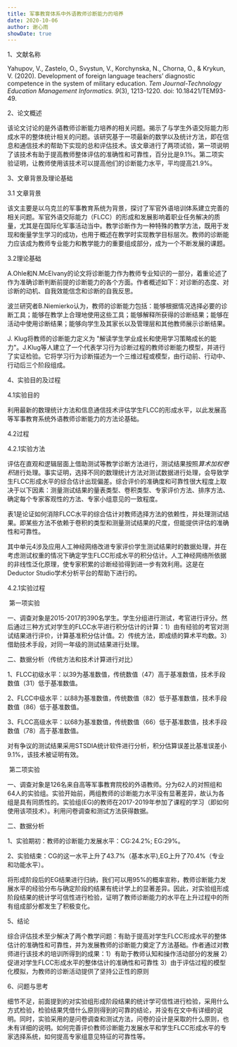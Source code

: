 ```yaml
---
title: 军事教育体系中外语教师诊断能力的培养
date: 2020-10-06
author: 谢心雨
showDate: true
---
```


1、文献名称

Yahupov, V., Zastelo, O., Svystun, V., Korchynska, N., Chorna, O., & Krykun, V. (2020). Development of foreign language teachers’ diagnostic competence in the system of military education. *Tem Journal-Technology Education Management Informatics. 9*(3), 1213-1220. doi: 10.18421/TEM93-49.

2、论文概述

该论文讨论的是外语教师诊断能力培养的相关问题。揭示了与学生外语交际能力形成水平的整体统计相关的问题。该研究基于一项最新的数学以及统计方法，即在信息和通信技术的帮助下实现的总和评估技术。该文章进行了两项试验，第一项说明了该技术有助于提高教师整体评估的准确性和可靠性，百分比是9.1%。第二项实验证明，让教师使用该技术可以提高他们的诊断能力水平，平均提高21.9%。

3、文章背景及理论基础

3.1 文章背景

该文主要是以乌克兰的军事教育系统为背景，探讨了军官外语培训体系建立完善的相关问题。军官外语交际能力（FLCC）的形成和发展影响着职业任务解决的质量，尤其是在国际化军事活动当中。教学诊断作为一种特殊的教学方法，既用于发现和衡量学生学习的成功，也用于概述在教学时实现教学目标层次。教师的诊断能力应该成为教师专业能力和教学能力的重要组成部分，成为一个不断发展的课题。

3.2理论基础

A.Ohle和N.McElvany的论文将诊断能力作为教师专业知识的一部分，着重论述了作为准确诊断判断前提的诊断能力的各个方面。作者概述如下：对诊断的态度、对诊断的动机、自我效能信念和诊断的自我反思。

波兰研究者B.Niemierko认为，教师的诊断能力包括：能够根据情况选择必要的诊断工具；能够在教学上合理地使用这些工具；能够解释所获得的诊断结果；能够在活动中使用诊断结果；能够向学生及其家长以及管理层和其他教师展示诊断结果。

J. Klug将教师的诊断能力定义为 "解读学生学业成长和使用学习策略成长的能力"。J.Klug等人建立了一个代表学习行为诊断过程的教师诊断能力模型，并进行了实证检验。它将学习行为诊断描述为一个三维过程或模型，由行动前、行动中、行动后三个阶段组成。

4、实验目的及过程

4.1实验目的

利用最新的数理统计方法和信息通信技术评估学生FLCC的形成水平，以此发展高等军事教育系统外语教师诊断能力的方法论基础。

4.2过程

4.2.1实验方法

评估在直观和逻辑层面上借助测试等教学诊断方法进行，测试结果按照*算术加权卷积*进行处理。事实证明，选择不同的数理统计方法对测试数据进行处理，会导致学生FLCC形成水平的综合估计出现偏差。综合评价的准确度和可靠性很大程度上取决于以下因素：测量测试结果的量表类型、卷积类型、专家评价方法、排序方法、确定每个专家客观性的方法、专家小组意见的一致程度。

表1是论证如何消除FLCC水平的综合估计对教师选择方法的依赖性，并处理测试结果。即某些方法不依赖于卷积的类型和测量测试结果的尺度，但能提供评估的准确性和可靠性。

其中单元4涉及应用人工神经网络改进专家评价学生测试结果时的数据处理，并在考虑测试权重的情况下确定学生FLCC形成水平的积分估计。人工神经网络所依据的非线性泛化原理，使专家积累的诊断经验得到进一步有效利用。这是在Deductor Studio学术分析平台的帮助下进行的。

4.2.1实验过程

​	第一项实验

一、调查对象是2015-2017的390名学生。学生分组进行测试，考官进行评分。然后通过三种方式对学生的FLCC水平进行积分估计的计算：1）由有经验的考官对测试结果进行评价，计算基准积分估计值。2）传统方法，即成绩的算术平均数。3）借助技术手段，对同一年级的测试结果进行处理。

二、数据分析（传统方法和技术计算进行对比）

1、FLCC初级水平：以39为基准数值，传统数值（47）高于基准数值，技术手段数值（31）低于基准数值。

2、FLCC中级水平：以88为基准数值，传统数值（82）低于基准数值，技术手段数值（86）低于基准数值。

3、FLCC高级水平：以68为基准数值，传统数值（66）低于基准数值，技术手段数值（78）高于基准数值。

​	对有争议的测试结果采用STSDIA统计软件进行分析，积分估算误差比基准误差小9.1%，该技术被证明有效。

​	第二项实验

一、调查对象是126名来自高等军事教育院校的外语教师。分为62人的对照组和64人的实验组。实验开始前，两组教师的诊断能力水平没有显著差异，故认为各组是具有同质性的。实验组(EG)的教师在2017-2019年参加了课程的学习（即如何使用该项技术）。利用问卷调查和测试方法获得数据。

二、数据分析

1、实验期初：教师的诊断能力发展水平：CG:24.2%; EG:29%。

2、实验结束：CG的这一水平上升了43.7%（基本水平),EG上升了70.4%（专业和功能水平）。

​	将形成阶段后的EG结果进行归纳，我们可以用95%的概率宣称，教师诊断能力发展水平的经验分布与确定阶段的结果有统计学上的显著差异。因此，对实验组形成阶段结果的统计学可信性进行检验，证明了教师诊断能力的水平在上升过程中的所有组成部分都发生了积极变化。

5、结论

​	综合评估技术至少解决了两个教学问题：有助于提高对学生FLCC形成水平的整体估计的准确性和可靠性，并为发展教师的诊断能力奠定了方法基础。作者通过对教师进行该技术的培训所得到的成果：1）有助于教师认知和操作活动部分的发展 2）促进对学生FLCC形成水平的整体估计的准确性和可靠性 3）由于评估过程的模型化模拟，为教师的诊断活动提供了坚持公正性的原则

6、问题与思考

​	细节不足，前面提到的对实验组形成阶段结果的统计学可信性进行检验，采用什么方式检验，检验结果凭借什么原则得到的可靠的结论，并没有在文中有详细的说明。同时，实验采用的是问卷调查和测试方法，问卷的设计是采取的什么原则，也未有详细的说明。如何完善评价教师诊断能力发展水平和学生FLCC形成水平的专家选择系统，如何提高专家组意见特征的可靠性等。

